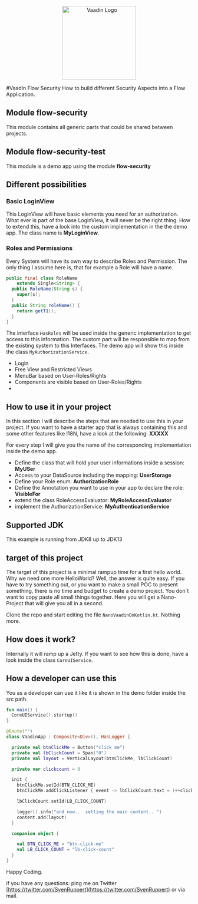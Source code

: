 
<center>
<a href="https://vaadin.com">
 <img src="https://vaadin.com/images/hero-reindeer.svg" width="200" height="200"  alt="Vaadin Logo"/></a>
</center>


#Vaadin Flow Security
How to build different Security Aspects into a Flow Application.

## Module flow-security
This module contains all generic parts that could be shared between projects.


## Module flow-security-test
This module is a demo app using the module **flow-security**

## Different possibilities
### Basic LoginView
This LoginView will have basic elements you need for an authorization.
What ever is part of the base LoginView, it will never be the right thing.
How to extend this, have a look into the custom implementation
in the the demo app. The class name is **MyLoginView**. 

### Roles and Permissions
Every System will have its own way to describe Roles and Permission.
The only thing I assume here is, that for example a Role will have a name.

```java
public final class RoleName
    extends Single<String> {
  public RoleName(String s) {
    super(s);
  }
  public String roleName() {
    return getT1();
  }
}
```

The interface ```HasRoles``` will be used inside the generic implementation to get access to this information.
The custom part will be responsible to map from the existing system to this Interfaces.
The demo app will show this inside the class ```MyAuthorizationService```.



* Login
* Free View and Restricted Views
* MenuBar based on User-Roles/Rights
* Components are visible based on User-Roles/Rights
* 



## How to use it in your project
In this section I will describe the steps that are needed to use this in your project.
If you want to have a starter app that is always containing this and some other features like 
I18N, have a look at the following: **XXXXX**

For every step I will give you the name of the corresponding implementation inside the demo app.

* Define the class that will hold your user informations inside a session: **MyUSer**
* Access to your DataSource including the mapping: **UserStorage** 
* Define your Role enum: **AuthorizationRole**
* Define the Annotation you want to use in your app to declare the role: **VisibleFor**
* extend the class RoleAccessEvaluator: **MyRoleAccessEvaluator**
* implement the AuthorizationService: **MyAuthenticationService**



## Supported JDK
This example is running from JDK8 up to JDK13

## target of this project
The target of this project is a minimal rampup time for a first hello world.
Why we need one more HelloWorld? Well, the answer is quite easy. 
If you have to try something out, or you want to make a small POC to present something,
there is no time and budget to create a demo project.
You don´t want to copy paste all small things together.
Here you will get a Nano-Project that will give you all in a second.

Clone the repo and start editing the file ```NanoVaadinOnKotlin.kt```.
Nothing more. 

## How does it work?
Internally it will ramp up a Jetty. If you want to see how this is done, have a look inside
the class ```CoreUIService```.

## How a developer can use this
You as a developer can use it like it is shown in the demo folder inside the src path.

```kotlin
fun main() {
  CoreUIService().startup()
}
```


```kotlin
@Route("")
class VaadinApp : Composite<Div>(), HasLogger {

  private val btnClickMe = Button("click me")
  private val lbClickCount = Span("0")
  private val layout = VerticalLayout(btnClickMe, lbClickCount)

  private var clickcount = 0

  init {
    btnClickMe.setId(BTN_CLICK_ME)
    btnClickMe.addClickListener { event -> lbClickCount.text = (++clickcount).toString() }

    lbClickCount.setId(LB_CLICK_COUNT)

    logger().info("and now..  setting the main content.. ")
    content.add(layout)
  }

  companion object {

    val BTN_CLICK_ME = "btn-click-me"
    val LB_CLICK_COUNT = "lb-click-count"
  }
}
```

Happy Coding.

if you have any questions: ping me on Twitter [https://twitter.com/SvenRuppert](https://twitter.com/SvenRuppert)
or via mail.
